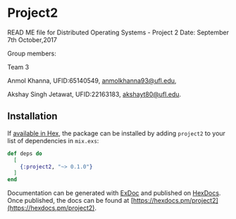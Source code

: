 # Project2

READ ME file for Distributed Operating Systems - Project 2 Date: September 7th October,2017

Group members:

Team 3

Anmol Khanna, UFID:65140549, anmolkhanna93@ufl.edu,

Akshay Singh Jetawat, UFID:22163183, akshayt80@ufl.edu.

## Installation

If [available in Hex](https://hex.pm/docs/publish), the package can be installed
by adding `project2` to your list of dependencies in `mix.exs`:

```elixir
def deps do
  [
    {:project2, "~> 0.1.0"}
  ]
end
```

Documentation can be generated with [ExDoc](https://github.com/elixir-lang/ex_doc)
and published on [HexDocs](https://hexdocs.pm). Once published, the docs can
be found at [https://hexdocs.pm/project2](https://hexdocs.pm/project2).

